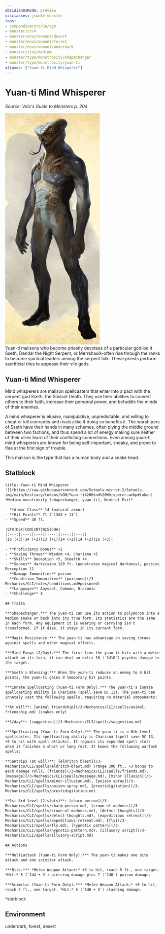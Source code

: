 ```yaml
---
obsidianUIMode: preview
cssclasses: json5e-monster
tags:
- compendium/src/5e/vgm
- monster/cr/4
- monster/environment/desert
- monster/environment/forest
- monster/environment/underdark
- monster/size/medium
- monster/type/monstrosity/shapechanger
- monster/type/monstrosity/yuan-ti
aliases: ["Yuan-ti Mind Whisperer"]
---
```

# Yuan-ti Mind Whisperer
*Source: Volo's Guide to Monsters p. 204*  

![](https://raw.githubusercontent.com/5etools-mirror-2/5etools-img/main/bestiary/VGM/Yuan-ti%20Mind%20Whisperer.webp#right)  
Yuan-ti malisons who become priestly devotees of a particular god-be it Sseth, Dendar the Night Serpent, or Merrshaulk-often rise through the ranks to become spiritual leaders among the serpent folk. These priests perform sacrificial rites to appease their vile gods.

## Yuan-ti Mind Whisperer

Mind whisperers are malison spellcasters that enter into a pact with the serpent god Sseth, the Sibilant Death. They use their abilities to convert others to their faith, increase their personal power, and befuddle the minds of their enemies.

A mind whisperer is elusive, manipulative, unpredictable, and willing to cheat or kill comrades and rivals alike if doing so benefits it. The worshipers of Sseth have their hands in many schemes, often plying the middle ground between two factions, and thus spend a lot of energy making sure neither of their allies learn of their conflicting connections. Even among yuan-ti, mind whisperers are known for being self-important, sneaky, and prone to flee at the first sign of trouble.

This malison is the type that has a human body and a snake head.


## Statblock

```ad-statblock
title: Yuan-ti Mind Whisperer
![](https://raw.githubusercontent.com/5etools-mirror-2/5etools-img/main/bestiary/tokens/VGM/Yuan-ti%20Mind%20Whisperer.webp#token)
*Medium monstrosity (shapechanger, yuan-ti), Neutral Evil*

- **Armor Class** 14 (natural armor)
- **Hit Points** 71 (`13d8 + 13`) 
- **Speed** 30 ft.

|STR|DEX|CON|INT|WIS|CHA|
|:---:|:---:|:---:|:---:|:---:|:---:|
|16 (+3)|14 (+2)|13 (+1)|14 (+2)|14 (+2)|16 (+3)|

- **Proficiency Bonus** +2
- **Saving Throws** Wisdom +4, Charisma +5
- **Skills** Deception +5, Stealth +4
- **Senses** darkvision 120 ft. (penetrates magical darkness), passive Perception 12
- **Damage Immunities** poison
- **Condition Immunities** [poisoned](/3-Mechanics/CLI/rules/conditions.md#poisoned)
- **Languages** Abyssal, Common, Draconic
- **Challenge** 4

## Traits

***Shapechanger.*** The yuan-ti can use its action to polymorph into a Medium snake or back into its true form. Its statistics are the same in each form. Any equipment it is wearing or carrying isn't transformed. If it dies, it stays in its current form.

***Magic Resistance.*** The yuan-ti has advantage on saving throws against spells and other magical effects.

***Mind Fangs (2/Day).*** The first time the yuan-ti hits with a melee attack on its turn, it can deal an extra 16 (`3d10`) psychic damage to the target.

***Sseth's Blessing.*** When the yuan-ti reduces an enemy to 0 hit points, the yuan-ti gains 9 temporary hit points.

***Innate Spellcasting (Yuan-ti Form Only).*** The yuan-ti's innate spellcasting ability is Charisma (spell save DC 13). The yuan-ti can innately cast the following spells, requiring no material components:

**At will**: [animal friendship](/3-Mechanics/CLI/spells/animal-friendship.md) (snakes only)

**3/day**: [suggestion](/3-Mechanics/CLI/spells/suggestion.md)

***Spellcasting (Yuan-ti Form Only).*** The yuan-ti is a 6th-level spellcaster. Its spellcasting ability is Charisma (spell save DC 13, +5 to hit with spell attacks). It regains its expended spell slots when it finishes a short or long rest. It knows the following warlock spells:

**Cantrips (at will)**: [eldritch blast](/3-Mechanics/CLI/spells/eldritch-blast.md) (range 300 ft., +3 bonus to each damage roll), [friends](/3-Mechanics/CLI/spells/friends.md), [message](/3-Mechanics/CLI/spells/message.md), [minor illusion](/3-Mechanics/CLI/spells/minor-illusion.md), [poison spray](/3-Mechanics/CLI/spells/poison-spray.md), [prestidigitation](/3-Mechanics/CLI/spells/prestidigitation.md)

**1st-3rd level (2 slots)**: [charm person](/3-Mechanics/CLI/spells/charm-person.md), [crown of madness](/3-Mechanics/CLI/spells/crown-of-madness.md), [detect thoughts](/3-Mechanics/CLI/spells/detect-thoughts.md), [expeditious retreat](/3-Mechanics/CLI/spells/expeditious-retreat.md), [fly](/3-Mechanics/CLI/spells/fly.md), [hypnotic pattern](/3-Mechanics/CLI/spells/hypnotic-pattern.md), [illusory script](/3-Mechanics/CLI/spells/illusory-script.md)

## Actions

***Multiattack (Yuan-ti Form Only).*** The yuan-ti makes one bite attack and one scimitar attack.

***Bite.*** *Melee Weapon Attack:* +5 to hit, reach 5 ft., one target. *Hit:* 5 (`1d4 + 3`) piercing damage plus 7 (`2d6`) poison damage.

***Scimitar (Yuan-ti Form Only).*** *Melee Weapon Attack:* +5 to hit, reach 5 ft., one target. *Hit:* 6 (`1d6 + 3`) slashing damage.
```
^statblock

## Environment

underdark, forest, desert